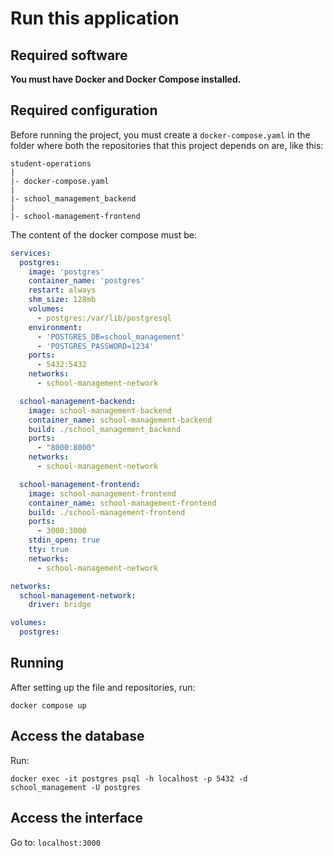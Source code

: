 # Run this application

## Required software

**You must have Docker and Docker Compose installed.**

## Required configuration

Before running the project, you must create a `docker-compose.yaml` in the folder where both the repositories that this project depends on are, like this:

```
student-operations
|
|- docker-compose.yaml
|
|- school_management_backend
|
|- school-management-frontend
```

The content of the docker compose must be:

```yaml
services:
  postgres:
    image: 'postgres'
    container_name: 'postgres'
    restart: always
    shm_size: 128mb
    volumes:
      - postgres:/var/lib/postgresql
    environment:
      - 'POSTGRES_DB=school_management'
      - 'POSTGRES_PASSWORD=1234'
    ports:
      - 5432:5432
    networks:
      - school-management-network

  school-management-backend:
    image: school-management-backend
    container_name: school-management-backend
    build: ./school_management_backend
    ports:
      - "8000:8000"
    networks:
      - school-management-network

  school-management-frontend:
    image: school-management-frontend
    container_name: school-management-frontend
    build: ./school-management-frontend
    ports:
      - 3000:3000
    stdin_open: true
    tty: true
    networks:
      - school-management-network

networks:
  school-management-network:
    driver: bridge

volumes:
  postgres:
```

## Running

After setting up the file and repositories, run:

`docker compose up`

## Access the database

Run:

`docker exec -it postgres psql -h localhost -p 5432 -d school_management -U postgres`

## Access the interface

Go to: `localhost:3000`